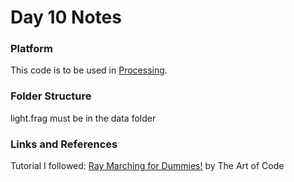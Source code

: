 # Day 10 Notes

### Platform
This code is to be used in [Processing](https://processing.org/).

### Folder Structure
light.frag must be in the data folder

### Links and References
Tutorial I followed: [Ray Marching for Dummies!](https://youtu.be/PGtv-dBi2wE) by The Art of Code
